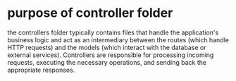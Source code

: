 # purpose of controller folder 

the controllers folder typically contains files that handle the application's business logic and act as an intermediary between the routes (which handle HTTP requests) and the models (which interact with the database or external services). Controllers are responsible for processing incoming requests, executing the necessary operations, and sending back the appropriate responses.